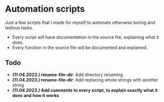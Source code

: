 # Automation scripts
Just a few scripts that I made for myself to automate otherwise boring and tedious tasks.
- Every script will have documentation in the source file, explaining what it does.
- Every function in the source file will be documented and explained.

## Todo
- ***(11.04.2023.)* rename-file-dir**: Add directory renaming
- ***(11.04.2023.)* rename-file-dir**: Add replacing whole strings with another string
- ***(11.04.2023.)* Add comments to every script, to explain exactly what it does and how it works**